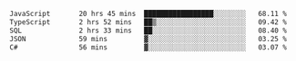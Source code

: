 <!--START_SECTION:waka-->

```txt
JavaScript       20 hrs 45 mins  █████████████████░░░░░░░░   68.11 %
TypeScript       2 hrs 52 mins   ██▒░░░░░░░░░░░░░░░░░░░░░░   09.42 %
SQL              2 hrs 33 mins   ██░░░░░░░░░░░░░░░░░░░░░░░   08.40 %
JSON             59 mins         ▓░░░░░░░░░░░░░░░░░░░░░░░░   03.25 %
C#               56 mins         ▓░░░░░░░░░░░░░░░░░░░░░░░░   03.07 %
```

<!--END_SECTION:waka-->
